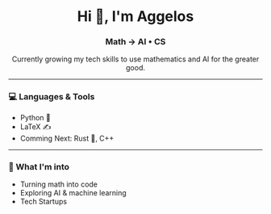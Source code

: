 <h1 align="center">Hi 👋, I'm Aggelos</h1>
<h3 align="center">Math → AI • CS</h3>

<p align="center">
Currently growing my tech skills to use mathematics and AI for the greater good.
</p>

---

### 💻 Languages & Tools
- Python 🐍
- LaTeX ✍️
- Comming Next: Rust 🦀, C++

---

### 🌱 What I'm into
- Turning math into code  
- Exploring AI & machine learning  
- Tech Startups
